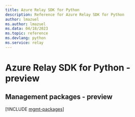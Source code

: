 ```yaml
---
title: Azure Relay SDK for Python
description: Reference for Azure Relay SDK for Python
author: lmazuel
ms.author: lmazuel
ms.data: 04/18/2023
ms.topic: reference
ms.devlang: python
ms.service: relay
---
```

# Azure Relay SDK for Python - preview

## Management packages - preview
[!INCLUDE [mgmt-packages](relay-mgmt-index.md)]